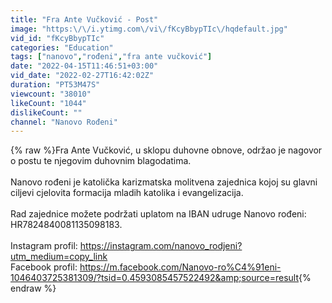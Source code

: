 ```yaml
---
title: "Fra Ante Vučković - Post"
image: "https:\/\/i.ytimg.com\/vi\/fKcyBbypTIc\/hqdefault.jpg"
vid_id: "fKcyBbypTIc"
categories: "Education"
tags: ["nanovo","rođeni","fra ante vučković"]
date: "2022-04-15T11:46:51+03:00"
vid_date: "2022-02-27T16:42:02Z"
duration: "PT53M47S"
viewcount: "38010"
likeCount: "1044"
dislikeCount: ""
channel: "Nanovo Rođeni"
---
```

{% raw %}Fra Ante Vučković, u sklopu duhovne obnove, održao je nagovor o postu te njegovim duhovnim blagodatima.<br /><br />Nanovo rođeni je katolička karizmatska molitvena zajednica kojoj su glavni ciljevi cjelovita formacija mladih katolika i evangelizacija.<br /><br />Rad zajednice možete podržati uplatom na IBAN udruge Nanovo rođeni: HR7824840081135098183.<br /><br />Instagram profil: <a rel="nofollow" target="blank" href="https://instagram.com/nanovo_rodjeni?utm_medium=copy_link">https://instagram.com/nanovo_rodjeni?utm_medium=copy_link</a><br />Facebook profil: <a rel="nofollow" target="blank" href="https://m.facebook.com/Nanovo-ro%C4%91eni-1046403725381309/?tsid=0.4593085457522492&amp;source=result">https://m.facebook.com/Nanovo-ro%C4%91eni-1046403725381309/?tsid=0.4593085457522492&amp;source=result</a>{% endraw %}
